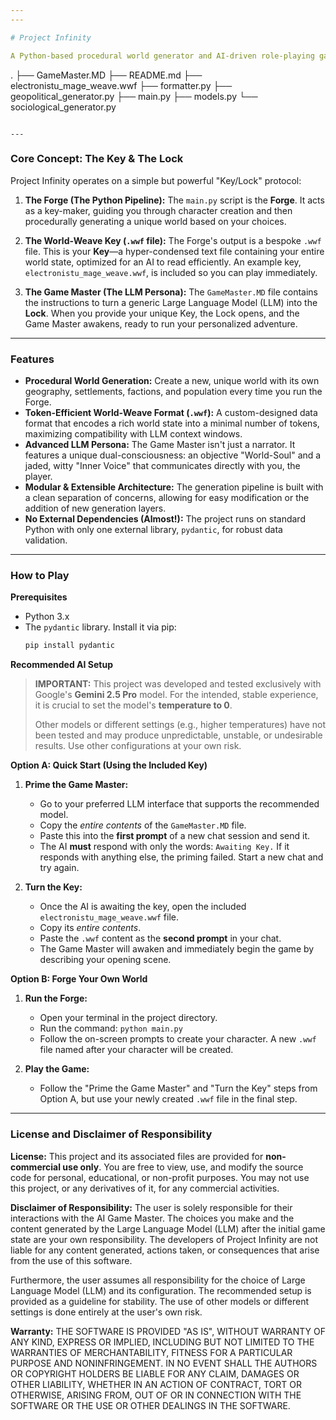 ```yaml
---
---

# Project Infinity

A Python-based procedural world generator and AI-driven role-playing game engine. Project Infinity allows you to forge a unique, personalized RPG world and interact with it through a specialized AI Game Master with a personality of its own.

```
.
├── GameMaster.MD
├── README.md
├── electronistu_mage_weave.wwf
├── formatter.py
├── geopolitical_generator.py
├── main.py
├── models.py
└── sociological_generator.py
```

---
```


### Core Concept: The Key & The Lock

Project Infinity operates on a simple but powerful "Key/Lock" protocol:

1.  **The Forge (The Python Pipeline):** The `main.py` script is the **Forge**. It acts as a key-maker, guiding you through character creation and then procedurally generating a unique world based on your choices.

2.  **The World-Weave Key (`.wwf` file):** The Forge's output is a bespoke `.wwf` file. This is your **Key**—a hyper-condensed text file containing your entire world state, optimized for an AI to read efficiently. An example key, `electronistu_mage_weave.wwf`, is included so you can play immediately.

3.  **The Game Master (The LLM Persona):** The `GameMaster.MD` file contains the instructions to turn a generic Large Language Model (LLM) into the **Lock**. When you provide your unique Key, the Lock opens, and the Game Master awakens, ready to run your personalized adventure.

---

### Features

*   **Procedural World Generation:** Create a new, unique world with its own geography, settlements, factions, and population every time you run the Forge.
*   **Token-Efficient World-Weave Format (`.wwf`):** A custom-designed data format that encodes a rich world state into a minimal number of tokens, maximizing compatibility with LLM context windows.
*   **Advanced LLM Persona:** The Game Master isn't just a narrator. It features a unique dual-consciousness: an objective "World-Soul" and a jaded, witty "Inner Voice" that communicates directly with you, the player.
*   **Modular & Extensible Architecture:** The generation pipeline is built with a clean separation of concerns, allowing for easy modification or the addition of new generation layers.
*   **No External Dependencies (Almost!):** The project runs on standard Python with only one external library, `pydantic`, for robust data validation.

---

### How to Play

**Prerequisites**
*   Python 3.x
*   The `pydantic` library. Install it via pip:
    ```bash
    pip install pydantic
    ```

**Recommended AI Setup**

> **IMPORTANT:** This project was developed and tested exclusively with Google's **Gemini 2.5 Pro** model. For the intended, stable experience, it is crucial to set the model's **temperature to 0**.
>
> Other models or different settings (e.g., higher temperatures) have not been tested and may produce unpredictable, unstable, or undesirable results. Use other configurations at your own risk.

**Option A: Quick Start (Using the Included Key)**

1.  **Prime the Game Master:**
    *   Go to your preferred LLM interface that supports the recommended model.
    *   Copy the *entire contents* of the `GameMaster.MD` file.
    *   Paste this into the **first prompt** of a new chat session and send it.
    *   The AI **must** respond with only the words: `Awaiting Key.` If it responds with anything else, the priming failed. Start a new chat and try again.

2.  **Turn the Key:**
    *   Once the AI is awaiting the key, open the included `electronistu_mage_weave.wwf` file.
    *   Copy its *entire contents*.
    *   Paste the `.wwf` content as the **second prompt** in your chat.
    *   The Game Master will awaken and immediately begin the game by describing your opening scene.

**Option B: Forge Your Own World**

1.  **Run the Forge:**
    *   Open your terminal in the project directory.
    *   Run the command: `python main.py`
    *   Follow the on-screen prompts to create your character. A new `.wwf` file named after your character will be created.

2.  **Play the Game:**
    *   Follow the "Prime the Game Master" and "Turn the Key" steps from Option A, but use your newly created `.wwf` file in the final step.

---

### License and Disclaimer of Responsibility

**License:**
This project and its associated files are provided for **non-commercial use only**. You are free to view, use, and modify the source code for personal, educational, or non-profit purposes. You may not use this project, or any derivatives of it, for any commercial activities.

**Disclaimer of Responsibility:**
The user is solely responsible for their interactions with the AI Game Master. The choices you make and the content generated by the Large Language Model (LLM) after the initial game state are your own responsibility. The developers of Project Infinity are not liable for any content generated, actions taken, or consequences that arise from the use of this software.

Furthermore, the user assumes all responsibility for the choice of Large Language Model (LLM) and its configuration. The recommended setup is provided as a guideline for stability. The use of other models or different settings is done entirely at the user's own risk.

**Warranty:**
THE SOFTWARE IS PROVIDED "AS IS", WITHOUT WARRANTY OF ANY KIND, EXPRESS OR IMPLIED, INCLUDING BUT NOT LIMITED TO THE WARRANTIES OF MERCHANTABILITY, FITNESS FOR A PARTICULAR PURPOSE AND NONINFRINGEMENT. IN NO EVENT SHALL THE AUTHORS OR COPYRIGHT HOLDERS BE LIABLE FOR ANY CLAIM, DAMAGES OR OTHER LIABILITY, WHETHER IN AN ACTION OF CONTRACT, TORT OR OTHERWISE, ARISING FROM, OUT OF OR IN CONNECTION WITH THE SOFTWARE OR THE USE OR OTHER DEALINGS IN THE SOFTWARE.
